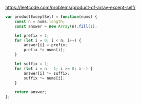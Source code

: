 https://leetcode.com/problems/product-of-array-except-self/

```js
var productExceptSelf = function(nums) {
    const n = nums.length;
    const answer = new Array(n).fill(1);

    let prefix = 1;
    for (let i = 0; i < n; i++) {
        answer[i] = prefix;
        prefix *= nums[i];
    }

    let suffix = 1;
    for (let i = n - 1; i >= 0; i--) {
        answer[i] *= suffix;
        suffix *= nums[i];
    }

    return answer;
};
```